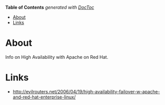 <!-- START doctoc generated TOC please keep comment here to allow auto update -->
<!-- DON'T EDIT THIS SECTION, INSTEAD RE-RUN doctoc TO UPDATE -->
**Table of Contents**  *generated with [DocToc](https://github.com/thlorenz/doctoc)*

- [About](#about)
- [Links](#links)

<!-- END doctoc generated TOC please keep comment here to allow auto update -->

# About

Info on High Availability with Apache on Red Hat.

# Links

* http://evilrouters.net/2006/04/19/high-availability-failover-w-apache-and-red-hat-enterprise-linux/
